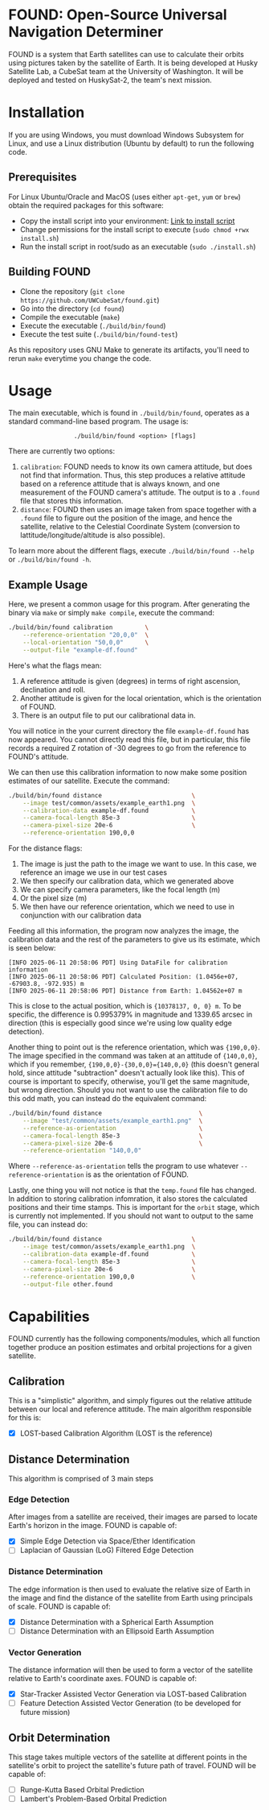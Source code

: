# FOUND: Open-Source Universal Navigation Determiner

FOUND is a system that Earth satellites can use to calculate their orbits using pictures taken by the satellite of Earth. It is being developed at Husky Satellite Lab, a CubeSat team at the University of Washington. It will be deployed and tested on HuskySat-2, the team's next mission.

# Installation

If you are using Windows, you must download Windows Subsystem for Linux, and use a Linux distribution (Ubuntu by default) to run the following
code.

## Prerequisites
For Linux Ubuntu/Oracle and MacOS (uses either `apt-get`, `yum` or `brew`) obtain the required packages for this software:
- Copy the install script into your environment: [Link to install script](https://github.com/UWCubeSat/found/blob/main/install.sh)
- Change permissions for the install script to execute (`sudo chmod +rwx install.sh`)
- Run the install script in root/sudo as an executable (`sudo ./install.sh`)

## Building FOUND
- Clone the repository (`git clone https://github.com/UWCubeSat/found.git`)
- Go into the directory (`cd found`)
- Compile the executable (`make`)
- Execute the executable (`./build/bin/found`)
- Execute the test suite (`./build/bin/found-test`)

As this repository uses GNU Make to generate its artifacts, you'll need to rerun `make` everytime you change the code.

# Usage
The main executable, which is found in `./build/bin/found`, operates as a standard command-line based program. The usage is:
<div align="center">

`./build/bin/found <option> [flags]`

</div>
There are currently two options:

1. `calibration`: FOUND needs to know its own camera attitude, but does not find that information. Thus, this step produces a relative attitude based on a reference attitude that is always known, and one measurement of the FOUND camera's attitude. The output is to a `.found` file that stores this information.
2. `distance`: FOUND then uses an image taken from space together with a `.found` file to figure out the position of the image, and hence the satellite, relative to the Celestial Coordinate System (conversion to lattitude/longitude/altitude is also possible).

To learn more about the different flags, execute `./build/bin/found --help` or `./build/bin/found -h`.

## Example Usage
Here, we present a common usage for this program. After generating the binary via `make` or simply `make compile`, execute the command:

```bash
./build/bin/found calibration         \
    --reference-orientation "20,0,0"  \
    --local-orientation "50,0,0"      \
    --output-file "example-df.found"
```
Here's what the flags mean:
1. A reference attitude is given (degrees) in terms of right ascension, declination and roll.
2. Another attitude is given for the local orientation, which is the orientation of FOUND.
3. There is an output file to put our calibrational data in.

You will notice in the your current directory the file `example-df.found` has now appeared. You cannot directly read this file, but in particular, this file records a required Z rotation of -30 degrees to go from the reference to FOUND's attitude.

We can then use this calibration information to now make some position estimates of our satellite. Execute the command:

```bash
./build/bin/found distance                         \
    --image test/common/assets/example_earth1.png  \
    --calibration-data example-df.found            \
    --camera-focal-length 85e-3                    \
    --camera-pixel-size 20e-6                      \
    --reference-orientation 190,0,0
```

For the distance flags:
1. The image is just the path to the image we want to use. In this case, we reference an image we use in our test cases
2. We then specify our calibration data, which we generated above
3. We can specify camera parameters, like the focal length (m)
4. Or the pixel size (m)
5. We then have our reference orientation, which we need to use in conjunction with our calibration data

Feeding all this information, the program now analyzes the image, the calibration data and the rest of the parameters to give us its estimate, which is seen below:

```text
[INFO 2025-06-11 20:58:06 PDT] Using DataFile for calibration information
[INFO 2025-06-11 20:58:06 PDT] Calculated Position: (1.0456e+07, -67903.8, -972.935) m
[INFO 2025-06-11 20:58:06 PDT] Distance from Earth: 1.04562e+07 m
```

This is close to the actual position, which is `{10378137, 0, 0} m`. To be specific, the difference is 0.995379% in magnitude and 1339.65 arcsec in direction (this is especially good since we're using low quality edge detection).

Another thing to point out is the reference orientation, which was `{190,0,0}`. The image specified in the command was taken at an attitude of `{140,0,0}`, which if you remember, `{190,0,0}-{30,0,0}={140,0,0}` (this doesn't general hold, since attitude "subtraction" doesn't actually look like this). This of course is important to specify, otherwise, you'll get the same magnitude, but wrong direction. Should you not want to use the calibration file to do this odd math, you can instead do the equivalent command:

```bash
./build/bin/found distance                           \
    --image "test/common/assets/example_earth1.png"  \
    --reference-as-orientation                       \
    --camera-focal-length 85e-3                      \
    --camera-pixel-size 20e-6                        \
    --reference-orientation "140,0,0"
```
Where `--reference-as-orientation` tells the program to use whatever `--reference-orientation` is as the orientation of FOUND.

Lastly, one thing you will not notice is that the `temp.found` file has changed. In addition to storing calibration infomration, it also stores the calculated positions and their time stamps. This is important for the `orbit` stage, which is currently not implemented. If you should not want to output to the same file, you can instead do:

```bash
./build/bin/found distance                         \
    --image test/common/assets/example_earth1.png  \
    --calibration-data example-df.found            \
    --camera-focal-length 85e-3                    \
    --camera-pixel-size 20e-6                      \
    --reference-orientation 190,0,0                \
    --output-file other.found
```


# Capabilities
FOUND currently has the following components/modules, which all function together produce an position estimates and orbital projections for a given satellite.

## Calibration
This is a "simplistic" algorithm, and simply figures out the relative attitude between our local and reference attitude. The main algorithm responsible for this is:
- [X] LOST-based Calibration Algorithm (LOST is the reference)

## Distance Determination
This algorithm is comprised of 3 main steps

### Edge Detection
After images from a satellite are received, their images are parsed to locate Earth's horizon in the image. FOUND is capable of:
- [X] Simple Edge Detection via Space/Ether Identification
- [ ] Laplacian of Gaussian (LoG) Filtered Edge Detection

### Distance Determination
The edge information is then used to evaluate the relative size of Earth in the image and find the distance of the satellite from Earth using principals of scale. FOUND is capable of:
- [X] Distance Determination with a Spherical Earth Assumption
- [ ] Distance Determination with an Ellipsoid Earth Assumption

### Vector Generation
The distance information will then be used to form a vector of the satellite relative to Earth's coordinate axes. FOUND is capable of:
- [X] Star-Tracker Assisted Vector Generation via LOST-based Calibration
- [ ] Feature Detection Assisted Vector Generation (to be developed for future mission)

## Orbit Determination
This stage takes multiple vectors of the satellite at different points in the satellite's orbit to project the satellite's future path of travel. FOUND will be capable of:
- [ ] Runge-Kutta Based Orbital Prediction
- [ ] Lambert's Problem-Based Orbital Prediction